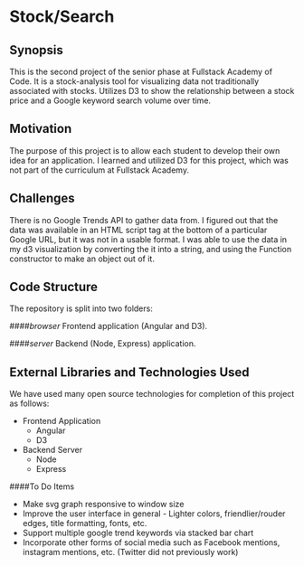 # Stock/Search
## Synopsis

This is the second project of the senior phase at Fullstack Academy of Code. It is a stock-analysis tool for visualizing data not traditionally associated with stocks. Utilizes D3 to show the relationship between a stock price and a Google keyword search volume over time.

## Motivation

The purpose of this project is to allow each student to develop their own idea for an application. I learned and utilized D3 for this project, which was not part of the curriculum at Fullstack Academy.

## Challenges
There is no Google Trends API to gather data from.
I figured out that the data was available in an HTML script tag at the bottom of a particular Google URL, but it was not in a usable format. I was able to use the data in my d3 visualization by converting the it into a string, and using the Function constructor to make an object out of it.

## Code Structure

The repository is split into two folders: 

####_browser_
Frontend application (Angular and D3).

####_server_
Backend (Node, Express) application.

## External Libraries and Technologies Used

We have used many open source technologies for completion of this project as follows:
* Frontend Application
  * Angular
  * D3
* Backend Server
  * Node
  * Express

####To Do Items
* Make svg graph responsive to window size
* Improve the user interface in general - Lighter colors, friendlier/rouder edges, title formatting, fonts, etc.
* Support multiple google trend keywords via stacked bar chart
* Incorporate other forms of social media such as Facebook mentions, instagram mentions, etc. (Twitter did not previously work)

